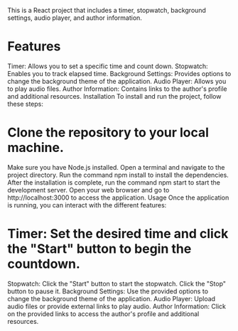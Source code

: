 This is a React project that includes a timer, stopwatch, background settings, audio player, and author information.

# Features
Timer: Allows you to set a specific time and count down.
Stopwatch: Enables you to track elapsed time.
Background Settings: Provides options to change the background theme of the application.
Audio Player: Allows you to play audio files.
Author Information: Contains links to the author's profile and additional resources.
Installation
To install and run the project, follow these steps:

# Clone the repository to your local machine.
Make sure you have Node.js installed.
Open a terminal and navigate to the project directory.
Run the command npm install to install the dependencies.
After the installation is complete, run the command npm start to start the development server.
Open your web browser and go to http://localhost:3000 to access the application.
Usage
Once the application is running, you can interact with the different features:

# Timer: Set the desired time and click the "Start" button to begin the countdown.
Stopwatch: Click the "Start" button to start the stopwatch. Click the "Stop" button to pause it.
Background Settings: Use the provided options to change the background theme of the application.
Audio Player: Upload audio files or provide external links to play audio.
Author Information: Click on the provided links to access the author's profile and additional resources.
